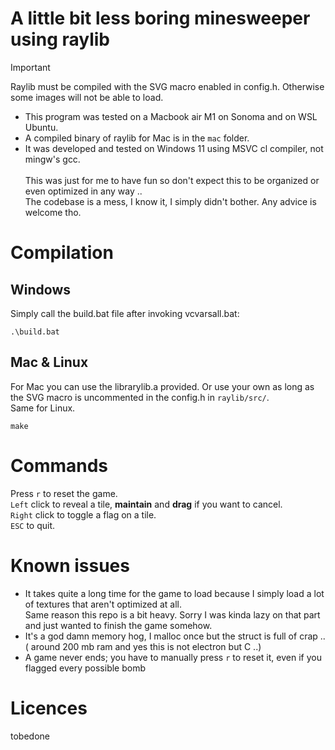 # A little bit less boring minesweeper using raylib
> [!IMPORTANT]
> Raylib must be compiled with the SVG macro enabled in config.h.
>  Otherwise some images will not be able to load.
> 
- This program was tested on a Macbook air M1 on Sonoma and on WSL Ubuntu. 
- A compiled binary of raylib for Mac is in the ```mac``` folder.<br>
- It was developed and tested on Windows 11 using MSVC cl compiler, not mingw's gcc.<br><br>
This was just for me to have fun so don't expect this to be organized or even optimized in any way .. <br>
The codebase is a mess, I know it, I simply didn't bother. Any advice is welcome tho.
# Compilation
## Windows
Simply call the build.bat file after invoking vcvarsall.bat:

    .\build.bat
## Mac & Linux
For Mac you can use the librarylib.a provided. Or use your own as long as the SVG macro is uncommented in the config.h in ```raylib/src/```.
<br>Same for Linux.

    make
# Commands

Press `r` to reset the game.<br>
`Left` click to reveal a tile, **maintain** and **drag** if you want to cancel.<br>
`Right` click to toggle a flag on a tile.<br>
`ESC` to quit.

# Known issues
- It takes quite a long time for the game to load because I simply load a lot of textures that aren't optimized at all.<br>
Same reason this repo is a bit heavy. Sorry I was kinda lazy on that part and just wanted to finish the game somehow.<br>
- It's a god damn memory hog, I malloc once but the struct is full of crap .. ( around 200 mb ram and yes this is not electron but C ..)
- A game never ends; you have to manually press `r` to reset it, even if you flagged every possible bomb<br>
# Licences
tobedone
